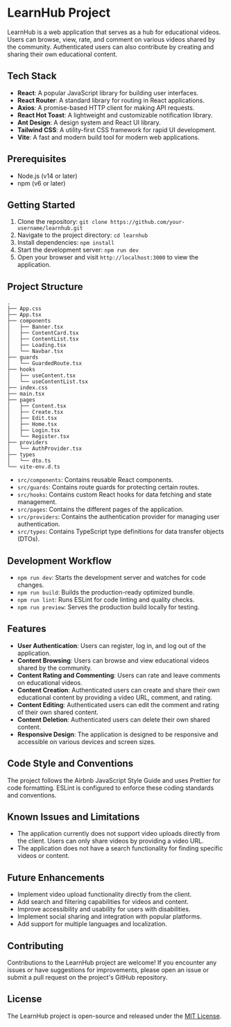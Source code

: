 # LearnHub Project

LearnHub is a web application that serves as a hub for educational videos. Users can browse, view, rate, and comment on various videos shared by the community. Authenticated users can also contribute by creating and sharing their own educational content.

## Tech Stack

- **React**: A popular JavaScript library for building user interfaces.
- **React Router**: A standard library for routing in React applications.
- **Axios**: A promise-based HTTP client for making API requests.
- **React Hot Toast**: A lightweight and customizable notification library.
- **Ant Design**: A design system and React UI library.
- **Tailwind CSS**: A utility-first CSS framework for rapid UI development.
- **Vite**: A fast and modern build tool for modern web applications.

## Prerequisites

- Node.js (v14 or later)
- npm (v6 or later)

## Getting Started

1. Clone the repository: `git clone https://github.com/your-username/learnhub.git`
2. Navigate to the project directory: `cd learnhub`
3. Install dependencies: `npm install`
4. Start the development server: `npm run dev`
5. Open your browser and visit `http://localhost:3000` to view the application.

## Project Structure

```shell
.
├── App.css
├── App.tsx
├── components
│   ├── Banner.tsx
│   ├── ContentCard.tsx
│   ├── ContentList.tsx
│   ├── Loading.tsx
│   └── Navbar.tsx
├── guards
│   └── GuardedRoute.tsx
├── hooks
│   ├── useContent.tsx
│   └── useContentList.tsx
├── index.css
├── main.tsx
├── pages
│   ├── Content.tsx
│   ├── Create.tsx
│   ├── Edit.tsx
│   ├── Home.tsx
│   ├── Login.tsx
│   └── Register.tsx
├── providers
│   └── AuthProvider.tsx
├── types
│   └── dto.ts
└── vite-env.d.ts
```

- `src/components`: Contains reusable React components.
- `src/guards`: Contains route guards for protecting certain routes.
- `src/hooks`: Contains custom React hooks for data fetching and state management.
- `src/pages`: Contains the different pages of the application.
- `src/providers`: Contains the authentication provider for managing user authentication.
- `src/types`: Contains TypeScript type definitions for data transfer objects (DTOs).

## Development Workflow

- `npm run dev`: Starts the development server and watches for code changes.
- `npm run build`: Builds the production-ready optimized bundle.
- `npm run lint`: Runs ESLint for code linting and quality checks.
- `npm run preview`: Serves the production build locally for testing.

## Features

- **User Authentication**: Users can register, log in, and log out of the application.
- **Content Browsing**: Users can browse and view educational videos shared by the community.
- **Content Rating and Commenting**: Users can rate and leave comments on educational videos.
- **Content Creation**: Authenticated users can create and share their own educational content by providing a video URL, comment, and rating.
- **Content Editing**: Authenticated users can edit the comment and rating of their own shared content.
- **Content Deletion**: Authenticated users can delete their own shared content.
- **Responsive Design**: The application is designed to be responsive and accessible on various devices and screen sizes.

## Code Style and Conventions

The project follows the Airbnb JavaScript Style Guide and uses Prettier for code formatting. ESLint is configured to enforce these coding standards and conventions.

## Known Issues and Limitations

- The application currently does not support video uploads directly from the client. Users can only share videos by providing a video URL.
- The application does not have a search functionality for finding specific videos or content.

## Future Enhancements

- Implement video upload functionality directly from the client.
- Add search and filtering capabilities for videos and content.
- Improve accessibility and usability for users with disabilities.
- Implement social sharing and integration with popular platforms.
- Add support for multiple languages and localization.

## Contributing

Contributions to the LearnHub project are welcome! If you encounter any issues or have suggestions for improvements, please open an issue or submit a pull request on the project's GitHub repository.

## License

The LearnHub project is open-source and released under the [MIT License](https://opensource.org/licenses/MIT).

